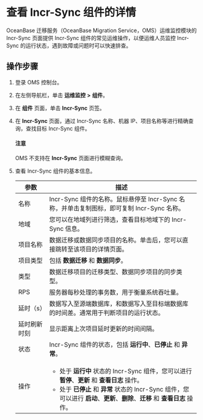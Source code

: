 # 查看 Incr-Sync 组件的详情

OceanBase 迁移服务（OceanBase Migration Service，OMS）运维监控模块的 Incr-Sync 页面提供 Incr-Sync 组件的常见运维操作，以便运维人员监控 Incr-Sync 的运行状态，遇到故障或问题时可以快速排查。

## 操作步骤

1. 登录 OMS 控制台。

2. 在左侧导航栏，单击 **运维监控** **\>** **组件**。

3. 在 **组件** 页面，单击 **Incr-Sync** 页签。

4. 在 **Incr-Sync** 页面，通过 Incr-Sync 名称、机器 IP、项目名称等进行精确查询，查找目标 Incr-Sync 组件。

    <main id="notice" type='notice'>
    <h4>注意</h4>
    <p>OMS 不支持在 <strong>Incr-Sync</strong> 页面进行模糊查询。</p>
    </main>

5. 查看 Incr-Sync 组件的基本信息。

   | **参数** |                                                                                       **描述**                                                                                       |
   |--------|------------------------------------------------------------------------------------------------------------------------------------------------------------------------------------|
   | 名称     | Incr-Sync 组件的名称。鼠标悬停至 Incr-Sync 名称，并单击复制图标，即可复制 Incr-Sync 名称。                                                                                                     |
   | 地域     | 您可以在地域列进行筛选，查看目标地域下的 Incr-Sync 信息。    |
   | 项目名称   | 数据迁移或数据同步项目的名称。单击后，您可以直接跳转至该项目的详情页面。                                                                                                                                                |
   | 项目类型     | 包括 **数据迁移** 和 **数据同步**。         |
   | 类型         | 数据迁移项目的迁移类型、数据同步项目的同步类型。|
   | RPS    | 服务器每秒处理的事务数，用于衡量系统吞吐量。               |
   | 延时（s）  | 数据写入至源端数据库，和数据写入至目标端数据库的时间差。通常用于判断项目的运行状态。                                                                                                                                         |
   | 延时刷新时刻 | 显示距离上次项目延时更新的时间间隔。|
   | 状态     | Incr-Sync 组件的状态，包括 **运行中**、**已停止** 和 **异常**。                                                                                                                          |
   | 操作     | <ul><li>处于 **运行中** 状态的 Incr-Sync 组件，您可以进行 **暂停**、**更新** 和 **查看日志** 操作。<li>处于 **已停止** 和 **异常** 状态的 Incr-Sync 组件，您可以进行 **启动**、**更新**、**删除**、**迁移** 和 **查看日志** 操作。                               |
